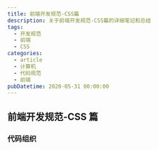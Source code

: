 ```yaml
---
title: 前端开发规范-CSS篇
description: 关于前端开发规范-CSS篇的详细笔记和总结
tags:
  - 开发规范
  - 前端
  - CSS
categories:
  - article
  - 计算机
  - 代码规范
  - 前端
pubDatetime: 2020-05-31 00:00:00
---
```


## 前端开发规范-CSS 篇

### 代码组织
